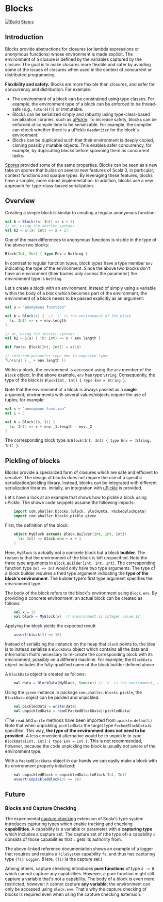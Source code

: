 # Blocks

[![Build Status](https://github.com/phaller/blocks/actions/workflows/build-test.yml/badge.svg)](https://github.com/phaller/blocks/actions)

## Introduction

Blocks provide abstractions for closures (or lambda expressions or anonymous functions) whose environment is made explicit. The environment of a closure is defined by the variables captured by the closure. The goal is to make closures more flexible and safer by avoiding some of the issues of closures when used in the context of concurrent or distributed programming.

**Flexibility and safety.** Blocks are more flexible than closures, and safer for concurrency and distribution. For example:
- The environment of a block can be constrained using type classes. For example, the environment type of a block can be enforced to be thread-safe (e.g., `Future[T]`) or immutable.
- Blocks can be serialized simply and robustly using type-class-based serialization libraries, such as [uPickle](https://com-lihaoyi.github.io/upickle/). To increase safety, blocks can be enforced at compile time to be serializable. For example, the compiler can check whether there is a uPickle `ReadWriter` for the block's environment.
- Blocks can be duplicated such that their environment is deeply copied, cloning possibly mutable objects. This enables safer concurrency, for example, by duplicating blocks before spawning them as concurrent tasks.

[Spores](https://scalacenter.github.io/spores/spores.html) provided
some of the same properties. Blocks can be seen as a new take on
spores that builds on several new features of Scala 3, in particular,
context functions and opaque types. By leveraging these features,
blocks have a simpler, more robust implementation. In addition, blocks
use a new approach for type-class-based serialization.

## Overview

Creating a simple block is similar to creating a regular anonymous
function:

```scala
val b = Block((x: Int) => x + 2)
// or, using the shorter syntax:
val b2 = &((x: Int) => x + 2)
```

One of the main differences to anonymous functions is visible in the
type of the above two blocks:

```scala
Block[Int, Int] { type Env = Nothing }
```

In contrast to regular function types, block types have a type member
`Env` indicating the type of the environment. Since the above two
blocks don't have an environment (their bodies only access the
parameter) the environment type is `Nothing`.

Let's create a block with an environment. Instead of simply using a
variable within the body of a block which becomes part of the
environment, the environment of a block needs to be passed explicitly
as an argument:

```scala
val s = "anonymous function"

val b = Block(s) {  // `s` is the environment of the block
  (x: Int) => x + env.length
}

// or, using the shorter syntax:
val b2 = &(s) { (x: Int) => x + env.length }

def fun(a: Block[Int, Int]) = a(10)

// inferred parameter type due to expected type:
fun(&(s) { _ + env.length })
```

Within a block, the environment is accessed using the `env` member of
the `Block` object. In the above example, `env` has type
`String`. Consequently, the type of the block is `Block[Int, Int] {
type Env = String }`.

Note that the environment of a block is always passed as a **single**
argument; environments with several values/objects require the use of
tuples, for example:

```scala
val s = "anonymous function"
val i = 5

val b = Block((s, i)) {
  (x: Int) => x + env._1.length - env._2
}
```

The corresponding block type is `Block[Int, Int] { type Env = (String,
Int) }`.

## Pickling of blocks

Blocks provide a specialized form of closures which are safe and
efficient to serialize. The design of blocks does not require the use
of a specific serialization/pickling library. Instead, blocks can be
integrated with different serialization libraries. Initially, an
integration with [uPickle](https://com-lihaoyi.github.io/upickle/) is
provided.

Let's have a look at an example that shows how to pickle a block using
uPickle. The shown code snippets assume the following imports:

```scala
    import com.phaller.blocks.{Block, BlockData, PackedBlockData}
    import com.phaller.blocks.pickle.given
```

First, the definition of the block:

```scala
    object MyBlock extends Block.Builder[Int, Int, Int](
      (x: Int) => Block.env + x + 1
    )
```

Here, `MyBlock` is actually not a concrete block but a block
**builder**. The reason is that the environment of the block is left
unspecified. Note the three type arguments in `Block.Builder[Int, Int, Int]`.
The corresponding function type `Int => Int` would only have two type
arguments.  The type of a block builder requires a third type argument
indicating the **type of the block's environment**. The builder type's
first type argument specifies the environment type.

The body of the block refers to the block's environment using
`Block.env`. By providing a concrete environment, an actual block can
be created as follows:

```scala
    val x = 12
    val block = MyBlock(x)  // environment is integer value 12
```

Applying the block yields the expected result:

```scala
    assert(block(3) == 16)
```

Instead of serializing the instance on the heap that `block` points to,
the idea is to instead serialize a `BlockData` object which contains all
the data and information that's necessary to re-create the corresponding
block with its environment, possibly on a different machine. For
example, the `BlockData` object includes the fully-qualified name of the
block builder defined above.

A `BlockData` object is created as follows:

```scala
    val data = BlockData(MyBlock, Some(x)) // `x` is the environment, as before
```

Using the `given` instance in package `com.phaller.blocks.pickle`, the
`BlockData` object can be pickled and unpickled:

```scala
    val pickledData = write(data)
    val unpickledData = read[PackedBlockData](pickledData)
```

(The `read` and `write` methods have been imported from
`upickle.default`.) Note that when unpickling `pickledData` the target
type `PackedBlockData` is specified. This way, **the type of the
environment does not need to be provided**. A less convenient
alternative would be to unpickle to type `BlockData[Int, Int] { type
Env = Int }`. This is not recommended, however, because the code
unpickling the block is usually not aware of the environment type.

With a `PackedBlockData` object in our hands we can easily make a
block with its environment properly initialized:

```scala
    val unpickledBlock = unpickledData.toBlock[Int, Int]
    assert(unpickledBlock(3) == 16)
```

## Future

### Blocks and Capture Checking

The experimental [capture
checking](https://dotty.epfl.ch/docs/reference/experimental/cc.html)
extension of Scala's type system introduces capturing types which
enable tracking and checking **capabilities**. A capability is a
variable or parameter with a **capturing type** which includes a
capture set. The capture set of (the type of) a capability `c`
consists of those capabilities that `c` gets its authority from.

The above-linked reference documentation shows an example of a logger
that requires and retains a `FileSystem` capability `fs`, and thus has
capturing type `{fs} Logger`. (Here, `{fs}` is the capture set.)

Among others, capture checking introduces **pure functions** of type
`A -> B` which cannot capture any capabilities. However, a pure
function might still capture a variable that's not a capability. The
body of a block is even more restricted, however: it cannot capture
**any variable**; the environment can only be accessed using
`Block.env`. That's why the capture checking of blocks is required
even when using the capture checking extension.
